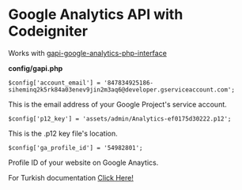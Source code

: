 # Google Analytics API with Codeigniter #

Works with [gapi-google-analytics-php-interface](https://github.com/erebusnz/gapi-google-analytics-php-interface)

**config/gapi.php**

```
$config['account_email'] = '847834925186-siheminq2k5rk84a03enev9jin2m3aq6@developer.gserviceaccount.com';
```

This is the email address of your Google Project's service account.

```
$config['p12_key'] = 'assets/admin/Analytics-ef0175d30222.p12';
```

This is the .p12 key file's location.

```
$config['ga_profile_id'] = '54982801';
```

Profile ID of your website on Google Anaytics.

For Turkish documentation [Click Here!](http://www.turankaratug.com/blog/php/3-codeigniter-ile-google-analytics-verilerini-cekmek)